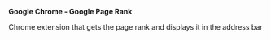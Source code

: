 **Google Chrome - Google Page Rank**

Chrome extension that gets the page rank and displays it in the address bar
